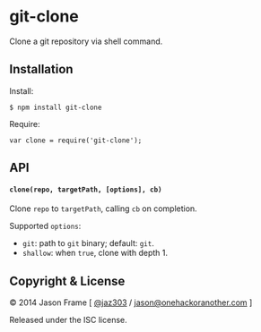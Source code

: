 # git-clone

Clone a git repository via shell command.

## Installation

Install:

	$ npm install git-clone

Require:

	var clone = require('git-clone');

## API

#### `clone(repo, targetPath, [options], cb)`

Clone `repo` to `targetPath`, calling `cb` on completion.

Supported `options`:

  * `git`: path to `git` binary; default: `git`.
  * `shallow`: when `true`, clone with depth 1.

## Copyright &amp; License

&copy; 2014 Jason Frame [ [@jaz303](http://twitter.com/jaz303) / [jason@onehackoranother.com](mailto:jason@onehackoranother.com) ]

Released under the ISC license.
